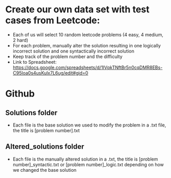 # Create our own data set with test cases from Leetcode:
- Each of us will select 10 random leetcode problems (4 easy, 4 medium, 2 hard)
- For each problem, manually alter the solution resulting in one logically incorrect solution and one syntactically incorrect solution
- Keep track of the problem number and the difficulty
- Link to Spreadsheet: https://docs.google.com/spreadsheets/d/1IVpkTNftBr5n0cqDMR8EBs-C95loa0s4usKulx7L6ug/edit#gid=0

# Github 
## Solutions folder
- Each file is the base solution we used to modify the problem in a .txt file, the title is  [problem number].txt
## Altered_solutions folder
- Each file is the manually altered solution in a .txt, the title is [problem number]_syntactic.txt or [problem number]_logic.txt depending on how we changed the base solution
